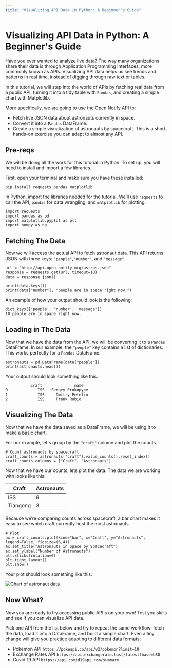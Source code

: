 ```yaml
---
title: "Visualizing API Data in Python: A Beginner's Guide"
---
```


# Visualizing API Data in Python: A Beginner's Guide

Have you ever wanted to analyze live data? The way many organizations share their data is through Application Programming Interfaces, more commonly known as APIs. Visualizing API data helps us see trends and patterns in real time, instead of digging through raw text or tables.

In this tutorial, we will step into the world of APIs by fetching real data from a public API, turning it into a tidy table with ```Pandas```, and creating a simple chart with Matplotlib. 

More specifically, we are going to use the [Open Notify API](http://api.open-notify.org/astros.json) to:
* Fetch live JSON data about astronauts currently in space.
* Convert it into a ```Pandas``` DataFrame.
* Create a simple visualization of astronauts by spacecraft.
This is a short, hands-on exercise you can adapt to almost any API.

## Pre-reqs

We will be doing all the work for this tutorial in Python. To set up, you will need to install and import a few libraries. 

First, open your terminal and make sure you have these installed:

```pip install requests pandas matplotlib```

In Python, import the libraries needed for the tutorial. We’ll use ```requests``` to call the API, ```pandas``` for data wrangling, and ```matplotlib``` for plotting.

```
import requests
import pandas as pd
import matplotlib.pyplot as plt
import numpy as np
```

## Fetching The Data

Now we will access the actual API to fetch astronaut data. This API returns JSON with three keys: ```"people"```,```"number"```, and ```"message"```.

```
url = "http://api.open-notify.org/astros.json"
response = requests.get(url, timeout=10)
data = response.json()

print(data.keys())
print(data["number"], "people are in space right now.")
```

An example of how your output should look is the following:
```
dict_keys(['people', 'number', 'message'])
10 people are in space right now.
```

## Loading in The Data

Now that we have the data from the API, we will be converting it to a ```Pandas``` DataFrame. 
In our example, the ```"people"``` key contains a list of dictionaries. This works perfectly for a ```Pandas``` DataFrame.

```
astronauts = pd.DataFrame(data["people"])
print(astronauts.head())
```

Your output should look something like this:
```
           craft              name
0             ISS   Sergey Prokopyev
1             ISS     Dmitry Petelin
2             ISS     Frank Rubio
```

## Visualizing The Data

Now that we have the data saved as a DataFrame, we will be using it to make a basic chart. 

For our example, let's group by the ```"craft"``` column and plot the counts.
```
# Count astronauts by spacecraft
craft_counts = astronauts["craft"].value_counts().reset_index()
craft_counts.columns = ["Craft", "Astronauts"]
```

Now that we have our counts, lets plot the data. The data we are working with looks like this:

| Craft    | Astronauts |
|----------|------------|
| ISS      | 9          |
| Tiangong | 3          |

Because we’re comparing counts across spacecraft, a bar chart makes it easy to see which craft currently host the most astronauts.

```
# Plot
ax = craft_counts.plot(kind="bar", x="Craft", y="Astronauts", legend=False, figsize=(6,4))
ax.set_title("Astronauts in Space by Spacecraft")
ax.set_ylabel("Number of Astronauts")
plt.xticks(rotation=0)
plt.tight_layout()
plt.show()
```
Your plot should look something like this:

![Chart of astronaut data](Figure_1.png)

## Now What?

Now you are ready to try accessing public API's on your own! Test you skills and see if you can visualize API data. 

Pick one API from the list below and try to repeat the same workflow: fetch the data, load it into a DataFrame, and build a simple chart. Even a tiny change will give you practice adapting to different data formats:
* Pokemon API ```https://pokeapi.co/api/v2/pokemon?limit=10```
* Exchange Rates API ```https://api.exchangerate.host/latest?base=USD```
* Covid 19 API ```https://api.covid19api.com/summary```